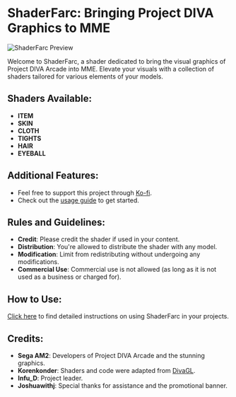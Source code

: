 # ShaderFarc: Bringing Project DIVA Graphics to MME

![ShaderFarc Preview](https://media.discordapp.net/attachments/830105650403082331/1203105805637914696/Shader_Farc_Render_Release.png?ex=65cfe298&is=65bd6d98&hm=8045a0e5ea5429626240326488f352279339de283f6ec53d95e6c1772dcee644&=&format=webp&quality=lossless)

Welcome to ShaderFarc, a shader dedicated to bring the visual graphics of Project DIVA Arcade into MME. Elevate your visuals with a collection of shaders tailored for various elements of your models.

## Shaders Available:
- **ITEM**
- **SKIN**
- **CLOTH**
- **TIGHTS**
- **HAIR**
- **EYEBALL**

## Additional Features:
- Feel free to support this project through [Ko-fi](https://ko-fi.com/infu_d).
- Check out the [usage guide](https://github.com/Infused-Doggo/ShaderFarc/wiki/How-To-Use:-(-ShaderFarc-)) to get started.

## Rules and Guidelines:
- **Credit**: Please credit the shader if used in your content.
- **Distribution**: You're allowed to distribute the shader with any model.
- **Modification**: Limit from redistributing without undergoing any modifications.
- **Commercial Use**: Commercial use is not allowed (as long as it is not used as a business or charged for).

## How to Use:
[Click here](https://github.com/Infused-Doggo/ShaderFarc/wiki/How-To-Use:-(-ShaderFarc-)) to find detailed instructions on using ShaderFarc in your projects.

## Credits:
- **Sega AM2**: Developers of Project DIVA Arcade and the stunning graphics.
- **Korenkonder**: Shaders and code were adapted from [DivaGL](https://github.com/korenkonder/DivaGL/tree/master).
- **Infu_D**: Project leader.
- **Joshuawithj**: Special thanks for assistance and the promotional banner.
